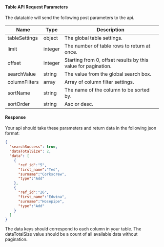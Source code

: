 #### Table API Request Parameters
The datatable will send the following post parameters to the api.

| Name          | Type    | Description                                                   |
| ----          | ------  | -----------                                                   |
| tableSettings | object  | The global table settings.                                    |
| limit         | integer | The number of table rows to return at once.                   |
| offset        | integer | Starting from 0, offset results by this value for pagination. |
| searchValue   | string  | The value from the global search box.                         |
| columnFilters | array   | Array of column filter settings.                              |
| sortName      | string  | The name of the column to be sorted by.                       |
| sortOrder     | string  | Asc or desc.                                                  |

#### Response

Your api should take these parameters and return data in the following json format:
```json
{
  "searchSuccess": true,
  "dataTotalSize": 2,
  "data": [
    {
      "ref_id":"5",
      "first_name":"Ted",
      "surname":"Corkscrew",
      "type":"Add"
    },
    {
      "ref_id":"26",
      "first_name":"Edwina",
      "surname":"Hosepipe",
      "type":"Add"
    }
  ]
}
```

The data keys should correspond to each column in your table. The dataTotalSize value should be a count of all available data without pagination.
